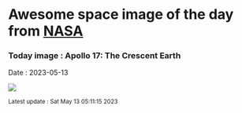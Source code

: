 
# Awesome space image of the day from [NASA](https://api.nasa.gov/)

### Today image : Apollo 17: The Crescent Earth
Date : 2023-05-13

![](https://apod.nasa.gov/apod/image/2305/AS17-152-23420_Ord1024c.jpg)

<small>Latest update : Sat May 13 05:11:15 2023</small>
        
